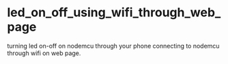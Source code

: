 # led_on_off_using_wifi_through_web_page
turning led on-off on nodemcu through your phone connecting to nodemcu through wifi on web page.
